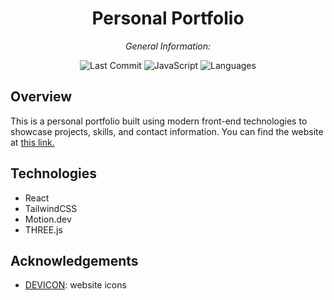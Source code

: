 <div align="center">

# **Personal Portfolio**

*General Information:*

![Last Commit](https://img.shields.io/badge/last%20commit-6%2F05%2F2025-blue)
![JavaScript](https://img.shields.io/badge/javascript-93.5%25-yellow)
![Languages](https://img.shields.io/badge/languages-3-blue)

</div>

## Overview

This is a personal portfolio built using modern front-end technologies to showcase projects, skills, and contact information.
You can find the website at [this link.](https://willferrens.dev)

## Technologies

- React
- TailwindCSS
- Motion.dev
- THREE.js

## Acknowledgements

- [DEVICON](https://devicon.dev/): website icons
